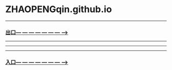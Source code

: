 # ZHAOPENGqin.github.io
----------------------------------------------------
###  [出口— — — — — — — —>](out/郑州大学数据中台2020.html)
----------------------------------------------------
----------------------------------------------------
----------------------------------------------------
###  [入口— — — — — — — —>](in/郑州大学数据中台2020.html)
